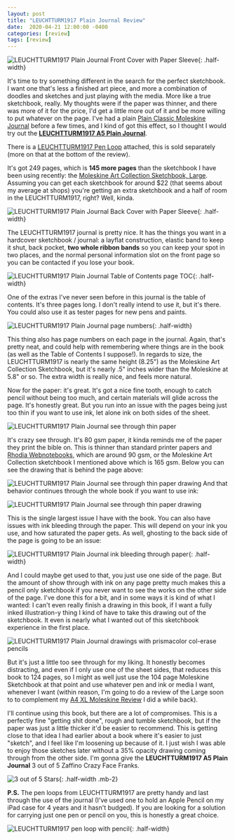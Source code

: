 ```yaml
---
layout: post
title: "LEUCHTTURM1917 Plain Journal Review"
date:  2020-04-21 12:00:00 -0400
categories: [review]
tags: [review]
---
```


![LEUCHTTURM1917 Plain Journal Front Cover with Paper Sleeve](/assets/img/blog-images/leuchtturm1917-review/front.jpg){: .half-width}

It's time to try something different in the search for the perfect sketchbook. I want one that's less a finished art piece, and more a combination of doodles and sketches and just playing with the media. More like a true sketchbook, really. My thoughts were if the paper was thinner, and there was more of it for the price, I'd get a little more out of it and be more willing to put whatever on the page. I've had a plain [Plain Classic Moleskine Journal](https://us.moleskine.com/classic-notebook-black/p0460) before a few times, and I kind of got this effect, so I thought I would try out the **[LEUCHTTURM1917 A5 Plain Journal](https://www.leuchtturm1917.us/notebook-medium-a5-hardcover-251-numbered-pages-5-3-4-x-8-1-4-in.html)**.

There is a [LEUCHTTURM1917 Pen Loop](https://www.leuchtturm1917.us/pen-loop-elastic-pen-holder-size-40-x-40-mm-15-mm-elastic-loop.html) attached, this is sold separately (more on that at the bottom of the review).

It's got 249 pages, which is **145 more pages** than the sketchbook I have been using recently: the [Moleskine Art Collection Sketchbook, Large](https://us.moleskine.com/sketchbook-black/p0437). Assuming you can get each sketchbook for around $22 (that seems about my average at shops) you're getting an extra sketchbook and a half of room in the LEUCHTTURM1917, right? Well, kinda.

![LEUCHTTURM1917 Plain Journal Back Cover with Paper Sleeve](/assets/img/blog-images/leuchtturm1917-review/back.jpg){: .half-width}

<!--more-->

The LEUCHTTURM1917 journal is pretty nice. It has the things you want in a hardcover sketchbook / journal: a layflat construction, elastic band to keep it shut, back pocket, **two whole ribbon bands** so you can keep your spot in two places, and the normal personal information slot on the front page so you can be contacted if you lose your book.

![LEUCHTTURM1917 Plain Journal Table of Contents page TOC](/assets/img/blog-images/leuchtturm1917-review/toc.jpg){: .half-width}

One of the extras I've never seen before in this journal is the table of contents. It's three pages long. I don't really intend to use it, but it's there. You could also use it as tester pages for new pens and paints.

![LEUCHTTURM1917 Plain Journal page numbers](/assets/img/blog-images/leuchtturm1917-review/page-num.JPG){: .half-width}

This thing also has page numbers on each page in the journal. Again, that's pretty neat, and could help with remembering where things are in the book (as well as the Table of Contents I suppose!). In regards to size, the LEUCHTTURM1917 is nearly the same height (8.25") as the Moleskine Art Collection Sketchbook, but it's nearly .5" inches wider than the Moleskine at 5.8" or so. The extra width is really nice, and feels more natural.

Now for the paper: it's great. It's got a nice fine tooth, enough to catch pencil without being too much, and certain materials will glide across the page. It's honestly great. But you run into an issue with the pages being just too thin if you want to use ink, let alone ink on both sides of the sheet.

![LEUCHTTURM1917 Plain Journal see through thin paper](/assets/img/blog-images/leuchtturm1917-review/thin-paper.jpg)

It's crazy see through. It's 80 gsm paper, it kinda reminds me of the paper they print the bible on. This is thinner than standard printer papers and [Rhodia Webnotebooks](https://rhodiapads.com/collections_boutique_webnotebook.php), which are around 90 gsm, or the Moleskine Art Collection sketchbook I mentioned above which is 165 gsm. Below you can see the drawing that is behind the page above:

![LEUCHTTURM1917 Plain Journal see through thin paper drawing](/assets/img/blog-images/leuchtturm1917-review/first-spread.jpg)
And that behavior continues through the whole book if you want to use ink:

![LEUCHTTURM1917 Plain Journal see through thin paper drawing](/assets/img/blog-images/leuchtturm1917-review/ghosting.jpg)

This is the single largest issue I have with the book. You can also have issues with ink bleeding through the paper. This will depend on your ink you use, and how saturated the paper gets. As well, ghosting to the back side of the page is going to be an issue:

![LEUCHTTURM1917 Plain Journal ink bleeding through paper](/assets/img/blog-images/leuchtturm1917-review/bleed-through.jpg){: .half-width}

And I could maybe get used to that, you just use one side of the page. But the amount of show through with ink on any page pretty much makes this a pencil only sketchbook if you never want to see the works on the other side of the page. I've done this for a bit, and in some ways it is kind of what I wanted: I can't even really finish a drawing in this book, if I want a fully inked illustration-y thing I kind of have to take this drawing out of the sketchbook. It even is nearly what I wanted out of this sketchbook experience in the first place.

![LEUCHTTURM1917 Plain Journal drawings with prismacolor col-erase pencils](/assets/img/blog-images/leuchtturm1917-review/pencil-spread.jpg)

But it's just a little too see through for my liking. It honestly becomes distracting, and even if I only use one of the sheet sides, that reduces this book to 124 pages, so I might as well just use the 104 page Moleskine Sketchbook at that point and use whatever pen and ink or media I want, whenever I want (within reason, I'm going to do a review of the Large soon to to complement my [A4 XL Moleskine Review](/review/2018/05/30/moleskine-art-plus-sketchbook-a4-review.html) I did a while back).

I'll continue using this book, but there are a lot of compromises. This is a perfectly fine "getting shit done", rough and tumble sketchbook, but if the paper was just a little thicker it'd be easier to recommend.  This is getting close to that idea I had earlier about a book where it's easier to just "sketch", and I feel like I'm loosening up because of it. I just wish I was able to enjoy those sketches later without a 35% opacity drawing coming through from the other side. I'm gonna give the **LEUCHTTURM1917 A5 Plain Journal** 3 out of 5 Zaffino Crazy Face Franks.

![3 out of 5 Stars](/assets/img/blog-images/zaffino-scale-3-star.jpg){: .half-width .mb-2}

**P.S.** The pen loops from LEUCHTTURM1917 are pretty handy and last through the use of the journal (I've used one to hold an Apple Pencil on my iPad case for 4 years and it hasn't budged). If you are looking for a solution for carrying just one pen or pencil on you, this is honestly a great choice.

![LEUCHTTURM1917 pen loop with pencil](/assets/img/blog-images/leuchtturm1917-review/pen-loop.jpg){: .half-width}
